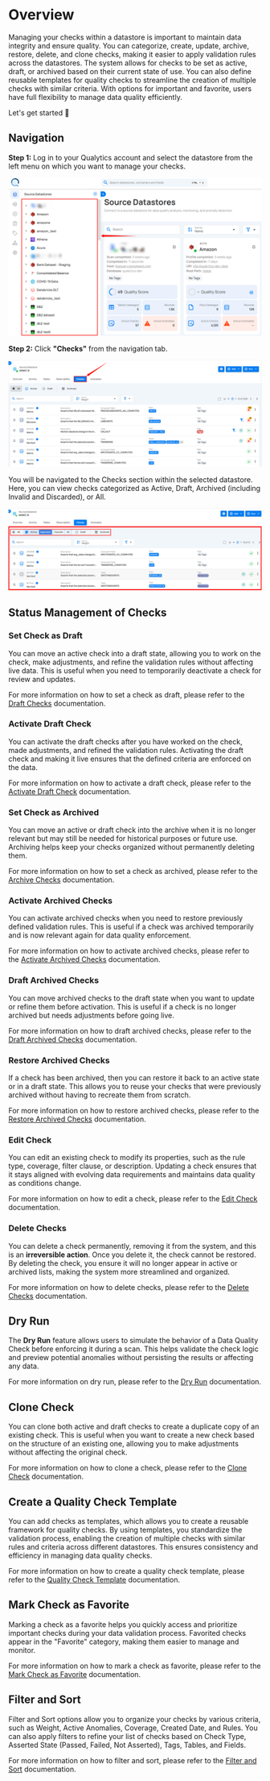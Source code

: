 # Overview

Managing your checks within a datastore is important to maintain data integrity and ensure quality. You can categorize, create, update, archive, restore, delete, and clone checks, making it easier to apply validation rules across the datastores. The system allows for checks to be set as active, draft, or archived based on their current state of use. You can also define reusable templates for quality checks to streamline the creation of multiple checks with similar criteria. With options for important and favorite, users have full flexibility to manage data quality efficiently.

Let's get started 🚀

## Navigation

**Step 1:** Log in to your Qualytics account and select the datastore from the left menu on which you want to manage your checks.

![datastore](../assets/datastore-checks/overview/datastore-light-1.png)

**Step 2:** Click **"Checks"** from the navigation tab.

![checks](../assets/datastore-checks/overview/checks-light-2.png)

You will be navigated to the Checks section within the selected datastore. Here, you can view checks categorized as Active, Draft, Archived (including Invalid and Discarded), or All.

![navigated](../assets/datastore-checks/overview/navigated-light.png)

## Status Management of Checks

### Set Check as Draft

You can move an active check into a draft state, allowing you to work on the check, make adjustments, and refine the validation rules without affecting live data. This is useful when you need to temporarily deactivate a check for review and updates.

For more information on how to set a check as draft, please refer to the [Draft Checks](../datastore-checks/draft-checks.md) documentation.

### Activate Draft Check

You can activate the draft checks after you have worked on the check, made adjustments, and refined the validation rules. Activating the draft check and making it live ensures that the defined criteria are enforced on the data.

For more information on how to activate a draft check, please refer to the [Activate Draft Check](../datastore-checks/activate-draft-check.md) documentation.

### Set Check as Archived

You can move an active or draft check into the archive when it is no longer relevant but may still be needed for historical purposes or future use. Archiving helps keep your checks organized without permanently deleting them.

For more information on how to set a check as archived, please refer to the [Archive Checks](../datastore-checks/archive-check.md) documentation.

### Activate Archived Checks

You can activate archived checks when you need to restore previously defined validation rules. This is useful if a check was archived temporarily and is now relevant again for data quality enforcement.

For more information on how to activate archived checks, please refer to the [Activate Archived Checks](../datastore-checks/activate-archived-checks.md) documentation.

### Draft Archived Checks

You can move archived checks to the draft state when you want to update or refine them before activation. This is useful if a check is no longer archived but needs adjustments before going live.

For more information on how to draft archived checks, please refer to the [Draft Archived Checks](../datastore-checks/draft-archived-checks.md) documentation.

### Restore Archived Checks

If a check has been archived, then you can restore it back to an active state or in a draft state. This allows you to reuse your checks that were previously archived without having to recreate them from scratch.

For more information on how to restore archived checks, please refer to the [Restore Archived Checks](../datastore-checks/restore-archived-checks.md) documentation.

### Edit Check

You can edit an existing check to modify its properties, such as the rule type, coverage, filter clause, or description. Updating a check ensures that it stays aligned with evolving data requirements and maintains data quality as conditions change.

For more information on how to edit a check, please refer to the [Edit Check](../datastore-checks/edit-checks.md) documentation.

### Delete Checks

You can delete a check permanently, removing it from the system, and this is an **irreversible action**. Once you delete it, the check cannot be restored. By deleting the check, you ensure it will no longer appear in active or archived lists, making the system more streamlined and organized.

For more information on how to delete checks, please refer to the [Delete Checks](../datastore-checks/delete-checks.md) documentation.

## Dry Run

The **Dry Run** feature allows users to simulate the behavior of a Data Quality Check before enforcing it during a scan. This helps validate the check logic and preview potential anomalies without persisting the results or affecting any data.

For more information on dry run, please refer to the [Dry Run](../datastore-checks/dry-run.md) documentation.

## Clone Check

You can clone both active and draft checks to create a duplicate copy of an existing check. This is useful when you want to create a new check based on the structure of an existing one, allowing you to make adjustments without affecting the original check.

For more information on how to clone a check, please refer to the [Clone Check](../datastore-checks/clone-check.md) documentation.

## Create a Quality Check Template

You can add checks as templates, which allows you to create a reusable framework for quality checks. By using templates, you standardize the validation process, enabling the creation of multiple checks with similar rules and criteria across different datastores. This ensures consistency and efficiency in managing data quality checks.

For more information on how to create a quality check template, please refer to the [Quality Check Template](../datastore-checks/quality-check-template.md) documentation.

## Mark Check as Favorite

Marking a check as a favorite helps you quickly access and prioritize important checks during your data validation process. Favorited checks appear in the "Favorite" category, making them easier to manage and monitor.

For more information on how to mark a check as favorite, please refer to the [Mark Check as Favorite](../datastore-checks/check-favorite.md) documentation.

## Filter and Sort

Filter and Sort options allow you to organize your checks by various criteria, such as Weight, Active Anomalies, Coverage, Created Date, and Rules. You can also apply filters to refine your list of checks based on Check Type, Asserted State (Passed, Failed, Not Asserted), Tags, Tables, and Fields.

For more information on how to filter and sort, please refer to the [Filter and Sort](../datastore-checks/filter-and-sort.md) documentation.